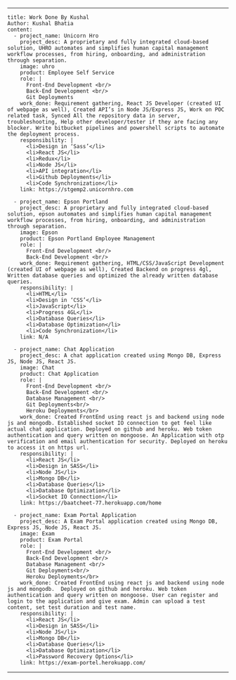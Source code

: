 ---
    
    title: Work Done By Kushal
    Author: Kushal Bhatia
    content: 
      - project_name: Unicorn Hro
        project_desc: A proprietary and fully integrated cloud-based solution, UHRO automates and simplifies human capital management workflow processes, from hiring, onboarding, and administration through separation.
        image: uhro
        product: Employee Self Service
        role: |
          Front-End Development <br/>
          Back-End Development <br/>
          Git Deployments
        work_done: Requirement gathering, React JS Developer (created UI of webpage as well), Created API’s in Node JS/Express JS, Work on POC related task, Synced All the repository data in server, troubleshooting, Help other developer/tester if they are facing any blocker. Write bitbucket pipelines and powershell scripts to automate the deployment process.
        responsibility: |
          <li>Design in ‘Sass’</li>
          <li>React JS</li>
          <li>Redux</li>
          <li>Node JS</li>
          <li>API integration</li>
          <li>Github Deployments</li>
          <li>Code Synchronization</li>
        link: https://stgemp2.unicornhro.com

      - project_name: Epson Portland
        project_desc: A proprietary and fully integrated cloud-based solution, epson automates and simplifies human capital management workflow processes, from hiring, onboarding, and administration through separation.
        image: Epson
        product: Epson Portland Employee Management
        role: |
          Front-End Development <br/>
          Back-End Development <br/>
        work_done: Requirement gathering, HTML/CSS/JavaScript Development (created UI of webpage as well), Created Backend on progress 4gl, Written database queries and optimized the already written database queries.
        responsibility: |
          <li>HTML</li>
          <li>Design in ‘CSS’</li>
          <li>JavaScript</li>
          <li>Progress 4GL</li>
          <li>Database Queries</li>
          <li>Database Optimization</li>
          <li>Code Synchronization</li>
        link: N/A

      - project_name: Chat Application
        project_desc: A chat application created using Mongo DB, Express JS, Node JS, React JS.
        image: Chat
        product: Chat Application
        role: |
          Front-End Development <br/>
          Back-End Development <br/>
          Database Management <br/>
          Git Deployments<br/>
          Heroku Deployments</br>
        work_done: Created FrontEnd using react js and backend using node js and mongodb. Established socket IO connection to get feel like actual chat application. Deployed on github and heroku. Web token authentication and query written on mongoose. An Application with otp verification and email authentication for security. Deployed on heroku to access it on https url.
        responsibility: |
          <li>React JS</li>
          <li>Design in SASS</li>
          <li>Node JS</li>
          <li>Mongo DB</li>
          <li>Database Queries</li>
          <li>Database Optimization</li>
          <li>Socket IO Connection</li>
        link: https://baatcheet-77.herokuapp.com/home

      - project_name: Exam Portal Application
        project_desc: A Exam Portal application created using Mongo DB, Express JS, Node JS, React JS.
        image: Exam
        product: Exam Portal
        role: |
          Front-End Development <br/>
          Back-End Development <br/>
          Database Management <br/>
          Git Deployments<br/>
          Heroku Deployments</br>
        work_done: Created FrontEnd using react js and backend using node js and mongodb.  Deployed on github and heroku. Web token authentication and query written on mongoose. User can register and login to the application and give exam. Admin can upload a test content, set test duration and test name.
        responsibility: |
          <li>React JS</li>
          <li>Design in SASS</li>
          <li>Node JS</li>
          <li>Mongo DB</li>
          <li>Database Queries</li>
          <li>Database Optimization</li>
          <li>Password Recovery Options</li>
        link: https://exam-portel.herokuapp.com/
       
---